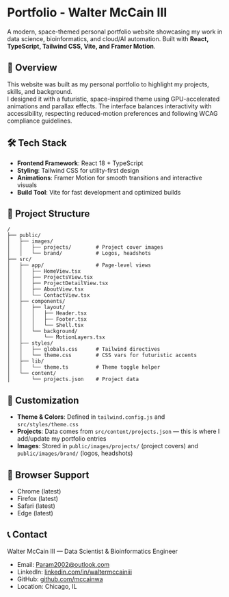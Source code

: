 # Portfolio - Walter McCain III

A modern, space-themed personal portfolio website showcasing my work in data science, bioinformatics, and cloud/AI automation. Built with **React, TypeScript, Tailwind CSS, Vite, and Framer Motion**.

## 🌌 Overview

This website was built as my personal portfolio to highlight my projects, skills, and background.  
I designed it with a futuristic, space-inspired theme using GPU-accelerated animations and parallax effects. The interface balances interactivity with accessibility, respecting reduced-motion preferences and following WCAG compliance guidelines.

## 🛠️ Tech Stack

- **Frontend Framework**: React 18 + TypeScript  
- **Styling**: Tailwind CSS for utility-first design  
- **Animations**: Framer Motion for smooth transitions and interactive visuals  
- **Build Tool**: Vite for fast development and optimized builds  

## 📁 Project Structure

```
/
├── public/
│   ├── images/
│   │   ├── projects/        # Project cover images
│   │   └── brand/           # Logos, headshots
├── src/
│   ├── app/                 # Page-level views
│   │   ├── HomeView.tsx
│   │   ├── ProjectsView.tsx
│   │   ├── ProjectDetailView.tsx
│   │   ├── AboutView.tsx
│   │   └── ContactView.tsx
│   ├── components/
│   │   ├── layout/
│   │   │   ├── Header.tsx
│   │   │   ├── Footer.tsx
│   │   │   └── Shell.tsx
│   │   └── background/
│   │       └── MotionLayers.tsx
│   ├── styles/
│   │   ├── globals.css      # Tailwind directives
│   │   └── theme.css        # CSS vars for futuristic accents
│   ├── lib/
│   │   └── theme.ts         # Theme toggle helper
│   └── content/
│       └── projects.json    # Project data
```

## 🎨 Customization

- **Theme & Colors**: Defined in `tailwind.config.js` and `src/styles/theme.css`  
- **Projects**: Data comes from `src/content/projects.json` — this is where I add/update my portfolio entries  
- **Images**: Stored in `public/images/projects/` (project covers) and `public/images/brand/` (logos, headshots)  

## 📱 Browser Support

- Chrome (latest)  
- Firefox (latest)  
- Safari (latest)  
- Edge (latest)  

## 📞 Contact

Walter McCain III — Data Scientist & Bioinformatics Engineer  
- Email: Param2002@outlook.com  
- LinkedIn: [linkedin.com/in/waltermccainiii](https://linkedin.com/in/waltermccainiii)  
- GitHub: [github.com/mccainwa](https://github.com/mccainwa)  
- Location: Chicago, IL  
